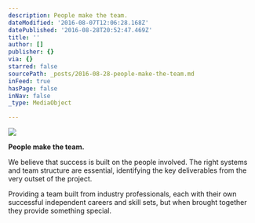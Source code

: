 ```yaml
---
description: People make the team.
dateModified: '2016-08-07T12:06:28.168Z'
datePublished: '2016-08-28T20:52:47.469Z'
title: ''
author: []
publisher: {}
via: {}
starred: false
sourcePath: _posts/2016-08-28-people-make-the-team.md
inFeed: true
hasPage: false
inNav: false
_type: MediaObject

---
```

![](https://the-grid-user-content.s3-us-west-2.amazonaws.com/036e95cd-85bb-4f77-b73d-3920e78510a4.png)

**People make the team.**

We believe that success is built on the people involved. The right systems and team structure are essential, identifying the key deliverables from the very outset of the project.

Providing a team built from industry professionals, each with their own successful independent careers and skill sets, but when brought together they provide something special.